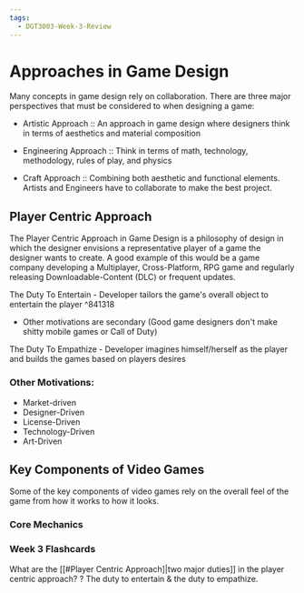 ```yaml
---
tags:
  - DGT3003-Week-3-Review
---
```


# Approaches in Game Design

Many concepts in game design rely on collaboration. There are three major perspectives that must be considered to when designing a game:
- Artistic Approach :: An approach in game design where designers think in terms of aesthetics and material composition
<!--SR:!2024-01-26,3,250-->
- Engineering Approach :: Think in terms of math, technology, methodology, rules of play, and physics
<!--SR:!2024-01-26,3,250-->
- Craft Approach :: Combining both aesthetic and functional elements. Artists and Engineers have to collaborate to make the best project.
<!--SR:!2024-01-26,3,250-->
## Player Centric Approach

The Player Centric Approach in Game Design is a philosophy of design in which the designer envisions a representative player of a game the designer wants to create. A good example of this would be a game company developing a Multiplayer, Cross-Platform, RPG game and regularly releasing Downloadable-Content (DLC) or frequent updates.

The Duty To Entertain - Developer tailors the game's overall object to entertain the player ^841318
- Other motivations are secondary (Good game designers don't make shitty mobile games or Call of Duty)

The Duty To Empathize - Developer imagines himself/herself as the player and builds the games based on players desires 
### Other Motivations:
- Market-driven
- Designer-Driven
- License-Driven
- Technology-Driven
- Art-Driven
## Key Components of Video Games

Some of the key components of video games rely on the overall feel of the game from how it works to how it looks.


### Core Mechanics

### Week 3 Flashcards

What are the [[#Player Centric Approach]|two major duties]] in the player centric approach?
?
The duty to entertain & the duty to empathize.
<!--SR:!2024-01-26,3,250-->